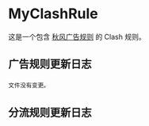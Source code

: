 # MyClashRule
这是一个包含 [秋风广告规则](https://awavenue.top/) 的 Clash 规则。

## 广告规则更新日志
### 

```diff
文件没有变更。
```

## 分流规则更新日志
